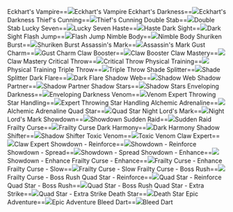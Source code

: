 Eckhart's Vampire==<img src="upload/mxd/Night_Lord/Skill_Eckhart's_Vampire.png"/>Eckhart's Vampire
Eckhart's Darkness==<img src="upload/mxd/Night_Lord/Skill_Eckhart's_Darkness.png"/>Eckhart's Darkness
Thief's Cunning==<img src="upload/mxd/Night_Lord/Skill_Thief's_Cunning.png"/>Thief's Cunning
Double Stab==<img src="upload/mxd/Night_Lord/Skill_Double_Stab.png"/>Double Stab
Lucky Seven==<img src="upload/mxd/Night_Lord/Skill_Lucky_Seven_(Rogue).png"/>Lucky Seven
Haste==<img src="upload/mxd/Night_Lord/Skill_Haste_(Rogue).png"/>Haste
Dark Sight==<img src="upload/mxd/Night_Lord/Skill_Dark_Sight.png"/>Dark Sight
Flash Jump==<img src="upload/mxd/Night_Lord/Skill_Flash_Jump_(Thief).png"/>Flash Jump
Nimble Body==<img src="upload/mxd/Night_Lord/Skill_Nimble_Body.png"/>Nimble Body
Shuriken Burst==<img src="upload/mxd/Night_Lord/Skill_Shuriken_Burst.png"/>Shuriken Burst
Assassin's Mark==<img src="upload/mxd/Night_Lord/Skill_Assassin's_Mark.png"/>Assassin's Mark
Gust Charm==<img src="upload/mxd/Night_Lord/Skill_Gust_Charm.png"/>Gust Charm
Claw Booster==<img src="upload/mxd/Night_Lord/Skill_Claw_Booster.png"/>Claw Booster
Claw Mastery==<img src="upload/mxd/Night_Lord/Skill_Claw_Mastery.png"/>Claw Mastery
Critical Throw==<img src="upload/mxd/Night_Lord/Skill_Critical_Shot.png"/>Critical Throw
Physical Training==<img src="upload/mxd/Night_Lord/Skill_Physical_Training.png"/>Physical Training
Triple Throw==<img src="upload/mxd/Night_Lord/Skill_Triple_Throw_(Hermit).png"/>Triple Throw
Shade Splitter==<img src="upload/mxd/Night_Lord/Skill_Shade_Splitter.png"/>Shade Splitter
Dark Flare==<img src="upload/mxd/Night_Lord/Skill_Dark_Flare.png"/>Dark Flare
Shadow Web==<img src="upload/mxd/Night_Lord/Skill_Shadow_Web.png"/>Shadow Web
Shadow Partner==<img src="upload/mxd/Night_Lord/Skill_Shadow_Partner.png"/>Shadow Partner
Shadow Stars==<img src="upload/mxd/Night_Lord/Skill_Shadow_Stars.png"/>Shadow Stars
Enveloping Darkness==<img src="upload/mxd/Night_Lord/Skill_Enveloping_Darkness.png"/>Enveloping Darkness
Venom==<img src="upload/mxd/Night_Lord/Skill_Venom_(Hermit).png"/>Venom
Expert Throwing Star Handling==<img src="upload/mxd/Night_Lord/Skill_Expert_Throwing_Star_Handling.png"/>Expert Throwing Star Handling
Alchemic Adrenaline==<img src="upload/mxd/Night_Lord/Skill_Alchemic_Adrenaline.png"/>Alchemic Adrenaline
Quad Star==<img src="upload/mxd/Night_Lord/Skill_Quad_Star_(Night_Lord).png"/>Quad Star
Night Lord's Mark==<img src="upload/mxd/Night_Lord/Skill_Night_Lord's_Mark.png"/>Night Lord's Mark
Showdown==<img src="upload/mxd/Night_Lord/Skill_Showdown.png"/>Showdown
Sudden Raid==<img src="upload/mxd/Night_Lord/Skill_Sudden_Raid.png"/>Sudden Raid
Frailty Curse==<img src="upload/mxd/Night_Lord/Skill_Frailty_Curse.png"/>Frailty Curse
Dark Harmony==<img src="upload/mxd/Night_Lord/Skill_Dark_Harmony.png"/>Dark Harmony
Shadow Shifter==<img src="upload/mxd/Night_Lord/Skill_Shadow_Shifter.png"/>Shadow Shifter
Toxic Venom==<img src="upload/mxd/Night_Lord/Skill_Toxic_Venom_(Night_Lord).png"/>Toxic Venom
Claw Expert==<img src="upload/mxd/Night_Lord/Skill_Claw_Expert.png"/>Claw Expert
Showdown \- Reinforce==<img src="upload/mxd/Night_Lord/Skill_Showdown_-_Reinforce.png"/>Showdown - Reinforce
Showdown \- Spread==<img src="upload/mxd/Night_Lord/Skill_Showdown_-_Spread.png"/>Showdown - Spread
Showdown \- Enhance==<img src="upload/mxd/Night_Lord/Skill_Showdown_-_Enhance.png"/>Showdown - Enhance
Frailty Curse \- Enhance==<img src="upload/mxd/Night_Lord/Skill_Frailty_Curse_-_Enhance.png"/>Frailty Curse - Enhance
Frailty Curse \- Slow==<img src="upload/mxd/Night_Lord/Skill_Frailty_Curse_-_Slow.png"/>Frailty Curse - Slow
Frailty Curse \- Boss Rush==<img src="upload/mxd/Night_Lord/Skill_Frailty_Curse_-_Boss_Rush.png"/>Frailty Curse - Boss Rush
Quad Star \- Reinforce==<img src="upload/mxd/Night_Lord/Skill_Quad_Star_-_Reinforce.png"/>Quad Star - Reinforce
Quad Star \- Boss Rush==<img src="upload/mxd/Night_Lord/Skill_Quad_Star_-_Boss_Rush.png"/>Quad Star - Boss Rush
Quad Star \- Extra Strike==<img src="upload/mxd/Night_Lord/Skill_Quad_Star_-_Extra_Strike.png"/>Quad Star - Extra Strike
Death Star==<img src="upload/mxd/Night_Lord/Skill_Death_Star.png"/>Death Star
Epic Adventure==<img src="upload/mxd/Night_Lord/Skill_Epic_Adventure_(Thief).png"/>Epic Adventure
Bleed Dart==<img src="upload/mxd/Night_Lord/Skill_Bleed_Dart.png"/>Bleed Dart
